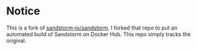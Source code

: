# Notice

This is a fork of [sandstorm-io/sandstorm](https://github.com/sandstorm-io/sandstorm). I forked that repo to put an automated build of Sandstorm on Docker Hub. This repo simply tracks the original.
